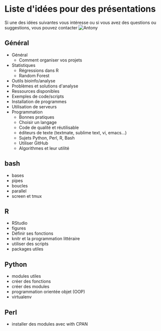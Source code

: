 # Liste d'idées pour des présentations

Si une des idées suivantes vous intéresse ou si vous avez des questions ou
suggestions, vous pouvez contacter ![Antony](antony.vincent.1@ulaval.ca)

## Général
- Général
  - Comment organiser vos projets
- Statistiques
  - Régressions dans R
  - Random Forest
- Outils bioinfo/analyse
- Problèmes et solutions d'analyse
- Ressources disponibles
- Exemples de code/scripts
- Installation de programmes
- Utilisation de serveurs
- Programmation
  - Bonnes pratiques
  - Choisir un langage
  - Code de qualité et réutilisable
  - éditeurs de texte (textmate, sublime text, vi, emacs...)
  - Sujets Python, Perl, R, Bash
  - Utiliser GitHub
  - Algorithmes et leur utilité

## bash
- bases
- pipes
- boucles
- parallel
- screen et tmux

## R
- RStudio
- figures
- Définir ses fonctions
- knitr et la programmation littéraire
- utiliser des scripts
- packages utiles

## Python
- modules utiles
- créer des fonctions
- créer des modules
- programmation orientée objet (OOP)
- virtualenv

## Perl
- installer des modules avec with CPAN

